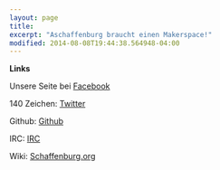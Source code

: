 ```yaml
---
layout: page
title: 
excerpt: "Aschaffenburg braucht einen Makerspace!"
modified: 2014-08-08T19:44:38.564948-04:00
---
```

__Links__


Unsere Seite bei <a href="https://fb.com/Schaffenburg.de" target="_blank">Facebook</a>

140 Zeichen: <a href="https://twitter.com/schaffenburg_de" target="_blank">Twitter</a>

Github: <a href="http://github.com/Schaffenburg" target="_blank">Github</a>
  
IRC: <a href="/irc/">IRC</a>

Wiki: <a href="http://schaffenburg.org" target="_blank">Schaffenburg.org</a>

